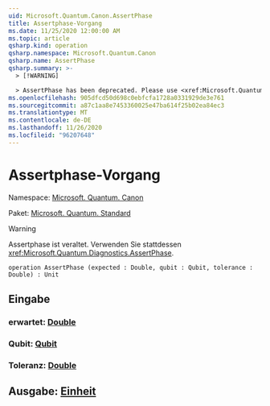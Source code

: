 ```yaml
---
uid: Microsoft.Quantum.Canon.AssertPhase
title: Assertphase-Vorgang
ms.date: 11/25/2020 12:00:00 AM
ms.topic: article
qsharp.kind: operation
qsharp.namespace: Microsoft.Quantum.Canon
qsharp.name: AssertPhase
qsharp.summary: >-
  > [!WARNING]

  > AssertPhase has been deprecated. Please use <xref:Microsoft.Quantum.Diagnostics.AssertPhase> instead.
ms.openlocfilehash: 905dfcd50d698c0ebfcfa1728a0331929de3e761
ms.sourcegitcommit: a87c1aa8e7453360025e47ba614f25b02ea84ec3
ms.translationtype: MT
ms.contentlocale: de-DE
ms.lasthandoff: 11/26/2020
ms.locfileid: "96207648"
---
```

# <a name="assertphase-operation"></a>Assertphase-Vorgang

Namespace: [Microsoft. Quantum. Canon](xref:Microsoft.Quantum.Canon)

Paket: [Microsoft. Quantum. Standard](https://nuget.org/packages/Microsoft.Quantum.Standard)


> [!WARNING]
> Assertphase ist veraltet. Verwenden Sie stattdessen <xref:Microsoft.Quantum.Diagnostics.AssertPhase>.



```qsharp
operation AssertPhase (expected : Double, qubit : Qubit, tolerance : Double) : Unit
```


## <a name="input"></a>Eingabe

### <a name="expected--double"></a>erwartet: [Double](xref:microsoft.quantum.lang-ref.double)




### <a name="qubit--qubit"></a>Qubit: [Qubit](xref:microsoft.quantum.lang-ref.qubit)




### <a name="tolerance--double"></a>Toleranz: [Double](xref:microsoft.quantum.lang-ref.double)





## <a name="output--unit"></a>Ausgabe: [Einheit](xref:microsoft.quantum.lang-ref.unit)

